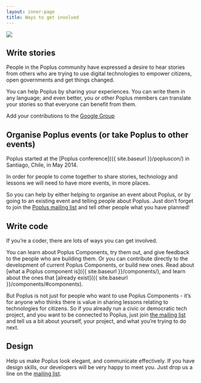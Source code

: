 ```yaml
---
layout: inner-page
title: Ways to get involved
---
```

<img src="{{ site.baseurl }}/assets/img/popluscon-talk.jpg" />

## Write stories

People in the Poplus community have expressed a desire to hear stories from others who are trying to use digital technologies to empower citizens, open governments and get things changed.

You can help Poplus by sharing your experiences. You can write them in any language; and even better, you or other Poplus members can translate your stories so that everyone can benefit from them.

Add your contributions to the [Google Group](https://groups.google.com/forum/#!forum/poplus)

## Organise Poplus events (or take Poplus to other events)

Poplus started at the [Poplus conference]({{ site.baseurl }}/popluscon/) in Santiago, Chile, in May 2014.

In order for people to come together to share stories, technology and lessons we will need to have more events, in more places.

So you can help by either helping to organise an event about Poplus, or by going to an existing event and telling people about Poplus. Just don’t forget to join the [Poplus mailing list](https://groups.google.com/forum/#%21forum/poplus) and tell other people what you have planned!

## Write code

If you’re a coder, there are lots of ways you can get involved.

You can learn about Poplus Components, try them out, and give feedback to the people who are building them. Or you can contribute directly to the development of current Poplus Components, or build new ones. Read about [what a Poplus component is]({{ site.baseurl }}/components/), and learn about the ones that [already exist]({{ site.baseurl }}/components/#components).

But Poplus is not just for people who want to use Poplus Components - it’s for anyone who thinks there is value in sharing lessons relating to technologies for citizens. So if you already run a civic or democratic tech project, and you want to be connected to Poplus, just join [the mailing list](https://groups.google.com/forum/#!forum/poplus) and tell us a bit about yourself, your project, and what you’re trying to do next.

## Design

Help us make Poplus look elegant, and communicate effectively. If you have design skills, our developers will be very happy to meet you. Just drop us a line on the [mailing list](https://groups.google.com/forum/#!forum/poplus).
